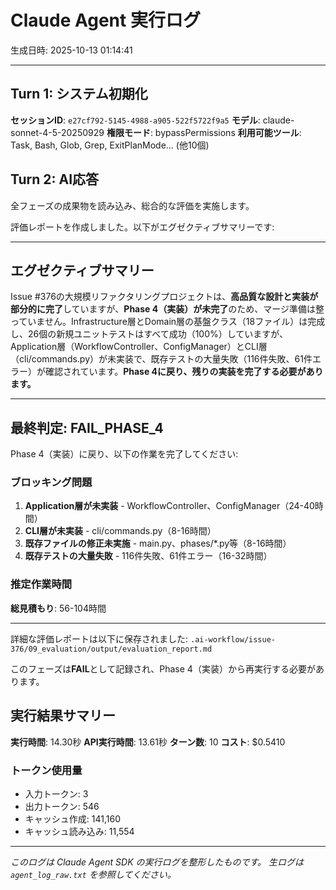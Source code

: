 # Claude Agent 実行ログ

生成日時: 2025-10-13 01:14:41

---

## Turn 1: システム初期化

**セッションID**: `e27cf792-5145-4988-a905-522f5722f9a5`
**モデル**: claude-sonnet-4-5-20250929
**権限モード**: bypassPermissions
**利用可能ツール**: Task, Bash, Glob, Grep, ExitPlanMode... (他10個)

## Turn 2: AI応答

全フェーズの成果物を読み込み、総合的な評価を実施します。

評価レポートを作成しました。以下がエグゼクティブサマリーです:

---

## エグゼクティブサマリー

Issue #376の大規模リファクタリングプロジェクトは、**高品質な設計と実装が部分的に完了**していますが、**Phase 4（実装）が未完了**のため、マージ準備は整っていません。Infrastructure層とDomain層の基盤クラス（18ファイル）は完成し、26個の新規ユニットテストはすべて成功（100%）していますが、Application層（WorkflowController、ConfigManager）とCLI層（cli/commands.py）が未実装で、既存テストの大量失敗（116件失敗、61件エラー）が確認されています。**Phase 4に戻り、残りの実装を完了する必要があります。**

---

## 最終判定: **FAIL_PHASE_4**

Phase 4（実装）に戻り、以下の作業を完了してください:

### ブロッキング問題

1. **Application層が未実装** - WorkflowController、ConfigManager（24-40時間）
2. **CLI層が未実装** - cli/commands.py（8-16時間）
3. **既存ファイルの修正未実施** - main.py、phases/*.py等（8-16時間）
4. **既存テストの大量失敗** - 116件失敗、61件エラー（16-32時間）

### 推定作業時間

**総見積もり**: 56-104時間

---

詳細な評価レポートは以下に保存されました:
`.ai-workflow/issue-376/09_evaluation/output/evaluation_report.md`

このフェーズは**FAIL**として記録され、Phase 4（実装）から再実行する必要があります。

## 実行結果サマリー

**実行時間**: 14.30秒
**API実行時間**: 13.61秒
**ターン数**: 10
**コスト**: $0.5410

### トークン使用量
- 入力トークン: 3
- 出力トークン: 546
- キャッシュ作成: 141,160
- キャッシュ読み込み: 11,554

---

*このログは Claude Agent SDK の実行ログを整形したものです。*
*生ログは `agent_log_raw.txt` を参照してください。*